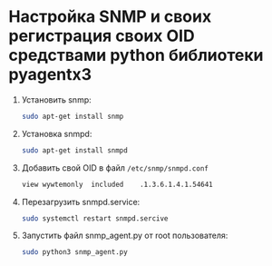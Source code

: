 # Настройка SNMP и своих регистрация своих OID средствами python библиотеки pyagentx3


1. Установить snmp:
   ```bash
   sudo apt-get install snmp
   ```


2. Установка snmpd:

   ```bash
   sudo apt-get install snmpd
   ```
3. Добавить свой OID в файл `/etc/snmp/snmpd.conf`

   ```bash
   view	wywtemonly	included	.1.3.6.1.4.1.54641
   ```
4. Перезагрузить snmpd.service:

   ```bash
   sudo systemctl restart snmpd.sercive
   ```
5. Запустить файл snmp_agent.py от root пользователя:

   ```bash
   sudo python3 snmp_agent.py
   ```
